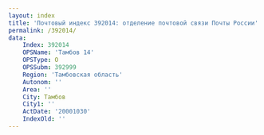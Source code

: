 ```yaml
---
layout: index
title: 'Почтовый индекс 392014: отделение почтовой связи Почты России'
permalink: /392014/
data:
    Index: 392014
    OPSName: 'Тамбов 14'
    OPSType: О
    OPSSubm: 392999
    Region: 'Тамбовская область'
    Autonom: ''
    Area: ''
    City: Тамбов
    City1: ''
    ActDate: '20001030'
    IndexOld: ''
---
```

